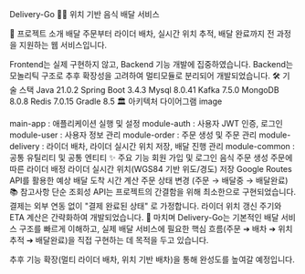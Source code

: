Delivery-Go 🍔🚴
위치 기반 음식 배달 서비스

📝 프로젝트 소개
배달 주문부터 라이더 배차, 실시간 위치 추적, 배달 완료까지 전 과정을 지원하는 웹 서비스입니다.

Frontend는 실제 구현하지 않고, Backend 기능 개발에 집중하였습니다.
Backend는 모놀리틱 구조로 추후 확장성을 고려하여 멀티모듈로 분리되어 개발되었습니다.
🛠️ 기술 스택
Java 21.0.2
Spring Boot 3.4.3
Mysql 8.0.41
Kafka 7.5.0
MongoDB 8.0.8
Redis 7.0.15
Gradle 8.5
🏛️ 아키텍처 다이어그램
image

main-app : 애플리케이션 실행 및 설정
module-auth : 사용자 JWT 인증, 로그인
module-user : 사용자 정보 관리
module-order : 주문 생성 및 주문 관리
module-delivery : 라이더 배차, 라이더 실시간 위치 저장, 배달 진행 관리
module-common : 공통 유틸리티 및 공통 엔티티
✨ 주요 기능
회원 가입 및 로그인
음식 주문 생성
주문에 따른 라이더 배정
라이더 실시간 위치(WGS84 기반 위도/경도) 저장
Google Routes API를 활용한 예상 배달 도착 시간 계산
주문 상태 변경 (주문 → 배달중 → 배달완료)
📚 참고사항
단순 조회성 API는 프로젝트의 간결함을 위해 최소한으로 구현되었습니다.
결제는 외부 연동 없이 "결제 완료된 상태" 로 가정합니다.
라이더 위치 갱신 주기와 ETA 계산은 간략화하여 개발되었습니다.
📌 마치며
Delivery-Go는 기본적인 배달 서비스 구조를 빠르게 이해하고,
실제 배달 서비스에 필요한 핵심 흐름(주문 ➔ 배차 ➔ 위치추적 ➔ 배달완료)을 직접 구현하는 데 목적을 두고 있습니다.

추후 기능 확장(멀티 라이더 배차, 위치 기반 배차)을 통해 완성도를 높여갈 예정입니다.
